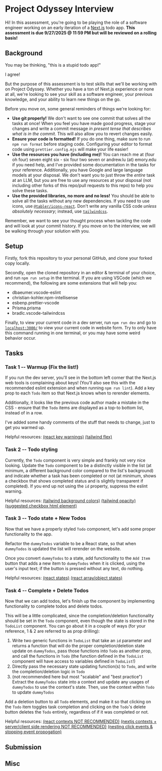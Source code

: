 # Project Odyssey Interview

Hi! In this assessment, you're going to be playing the role of a software engineer working on an early iteration of a [Next.js](https://nextjs.org/docs) todo app. **This assessment is due 9/27/2025 @ 11:59 PM but will be reviewed on a rolling basis!**

## Background

You may be thinking, "this is a stupid todo app!"

I agree!

But the purpose of this assessment is to test skills that we'll be working with on Project Odyssey. Whether you have a ton of Next.js experience or none at all, we're looking to see your skill as a software engineer, your previous knowledge, and your ability to learn new things on the go.

Before you move on, some general reminders of things we're looking for:

- **Use git properly!** We don't want to see one commit that solves all the tasks at once! When you feel you have made good progress, stage your changes and write a commit message _in present tense that describes what is in the commit_. This will also allow you to revert changes easily.
- **Ensure your code is formatted!** If you do one thing, make sure to run `npm run format` before staging code. Configuring your editor to format code using `prettier.config.mjs` will make your life easier!
- **Use the resources you have (including me)!** You can reach me at (four oh four) seven eight six - six four two seven or andrew.lu (at) emory.edu if you need help, and I've provided some documentation in the tasks for your reference. Additionally, you have Google and large language models at your disposal. We don't want you to just throw the _entire_ task at an LLM, but you are free to use any resources at your disposal (not including other forks of this repo/pull requests to this repo) to help you solve these tasks.
- **Use the provided libraries, no more and no less!** You should be able to solve all the tasks without any new dependencies. If you need to use icons, use [`@tabler/icons-react`](https://tabler.io/icons). Don't write any vanilla CSS code _unless absolutely necessary_; instead, use [`tailwindcss`](https://tailwindcss.com/).

Remember, we want to see your thought process when tackling the code and will look at your commit history. If you move on to the interview, we will be walking through your solution with you.

## Setup

Firstly, fork this repository to your personal GitHub, and clone your forked copy locally.

Secondly, open the cloned repository in an editor & terminal of your choice, and run `npm run setup` in the terminal. If you are using VSCode (which we recommend), the following are some extensions that will help you:

- dbaeumer.vscode-eslint
- christian-kohler.npm-intellisense
- esbenp.prettier-vscode
- Prisma.prisma
- bradlc.vscode-tailwindcss

Finally, to view your current code in a dev server, run `npm run dev` and go to [`localhost:3000/`](http://localhost:3000/) to view your current code in website form. Try to only have this command running in one terminal, or you may have some weird behavior occur.

## Tasks

### Task 1 -- Warmup (Fix the list!)

If you run the dev server, you'll see in the bottom left corner that the Next.js web tools is complaining about keys! (You'll also see this with the recommended eslint extension and when running `npm run lint`). Add a key prop to each `Todo` item so that Next.js knows when to rerender elements.

Additionally, it looks like the previous code author made a mistake in the CSS - ensure that the `Todo` items are displayed as a top-to bottom list, instead of in a row.

I've added some handy comments of the stuff that needs to change, just to get you warmed up.

Helpful resources: [(react key warnings)](https://react.dev/link/warning-keys) [(tailwind flex)](https://tailwindcss.com/docs/flex-direction)

### Task 2 -- Todo styling

Currently, the `Todo` component is very simple and frankly not very nice looking. Update the `Todo` component to be a distinctly visible in the list (at minimum, a different background color compared to the list's background) and indicate whether a task has been completed or not (at minimum, shows a checkbox that shows completed status and is slightly transparent if completed). If you end up not using the `id` property, suppress the eslint warning.

Helpful resources: [(tailwind background colors)](https://tailwindcss.com/docs/background-color) [(tailwind opacity)](https://tailwindcss.com/docs/opacity) [(suggested checkbox html element)](https://react.dev/reference/react-dom/components/input)

### Task 3 -- Todo state + New Todos

Now that we have a properly styled `Todo` component, let's add some proper functionality to the app.

Refactor the `dummyTodos` variable to be a React state, so that when `dummyTodos` is updated the list will rerender on the website.

Once you convert `dummyTodos` to a state, add functionality to the `Add Item` button that adds a new item to `dummyTodos` when it is clicked, using the user's input text; if the button is pressed without any text, do nothing.

Helpful resources: [(react states)](https://react.dev/reference/react/useState) [(react array/object states)](https://react.dev/reference/react/useState#updating-objects-and-arrays-in-state)

### Task 4 -- Complete + Delete Todos

Now that we can add todos, let's finish up the component by implementing functionality to complete todos and delete todos.

This will be a little complicated, since the completion/deletion functionality should be set in the `Todo` component, even though the state is stored in the `TodoList` component. You can go about it in a couple of ways (for your reference, 1 & 2 are referred to as prop drilling):

1. Write two generic functions in `TodoList` that take an `id` parameter and returns a function that will do the proper completion/deletion state update on `dummyTodos`, pass those functions into `Todo` as another prop, and call the functions in `Todo` (the function defined in the `TodoList` component will have access to variables defined in `TodoList`!)
2. Directly pass the necessary state updating function(s) to `Todo`, and write the completion/deletion logic in `Todo`
3. (not recommended here but most "scalable" and "best practice") Extract the `dummyTodos` state into a context and update any usages of `dummyTodos` to use the context's state. Then, use the context within `Todo` to update `dummyTodos`

Add a deletion button to all `Todo` elements, and make it so that clicking on the `Todo` item toggles task completion and clicking on the `Todo`'s delete button deletes the `Todo` entirely, regardless of if it was completed or not.

Helpful resources: [(react contexts NOT RECOMMENDED)](https://react.dev/learn/passing-data-deeply-with-context#replace-prop-drilling-with-context) [(nextjs contexts + server/client side rendering NOT RECOMMENDED)](https://nextjs.org/docs/app/getting-started/server-and-client-components#context-providers) [(nesting click events & stopping event propogation)](https://stackoverflow.com/questions/38619981/how-can-i-prevent-event-bubbling-in-nested-react-components-on-click)

## Submission

## Misc
